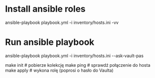 # Install ansible roles
ansible-playbook playbook.yml -i inventory/hosts.ini -vv
# Run ansible playbook
ansible-playbook playbook.yml -i inventory/hosts.ini --ask-vault-pas

make init                       # pobierze kolekcję
make ping                       # sprawdź połączenie do hosta
make apply                      # wykona rolę (poprosi o hasło do Vaulta)
